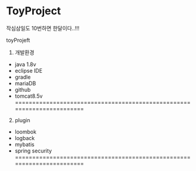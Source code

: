 # ToyProject
작심삼일도 10번하면 한달이다..!!!


toyProjeft 

1. 개발환경 
 - java 1.8v
 - eclipse IDE
 - gradle
 - mariaDB
 - github
 - tomcat8.5v
=======================================================================

2. plugin
 - loombok
 - logback
 - mybatis
 - spring security
=======================================================================
